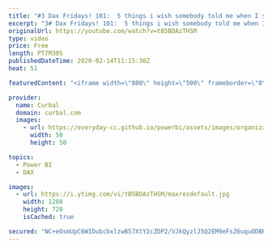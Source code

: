 ```yaml
---
title: "#3 Dax Fridays! 101:  5 things i wish somebody told me when I started learning DAX"
excerpt: "3# Dax Fridays! 101:  5 things i wish somebody told me when I started learning DAX  I was completely clueless when I start learning DAX, so here are my top 5 things I wish somebody told me back then.  What are your tips?  Here you can download all the pbix files: https://curbal.com/donwload-center"
originalUrl: https://youtube.com/watch?v=tB5BDAzTHSM
type: video
price: Free
length: PT7M30S
publishedDateTime: 2020-02-14T11:15:30Z
heat: 51

featuredContent: "<iframe width=\"800\" height=\"500\" frameborder=\"0\" src=\"https://www.youtube.com/embed/tB5BDAzTHSM\" allow=\"accelerometer; autoplay; encrypted-media; gyroscope; picture-in-picture\" allowfullscreen></iframe>"

provider:
  name: Curbal
  domain: curbal.com
  images:
    - url: https://everyday-cc.github.io/powerbi/assets/images/organizations/curbal.com-50x50.jpg
      width: 50
      height: 50

topics:
  - Power BI
  - DAX

images:
  - url: https://i.ytimg.com/vi/tB5BDAzTHSM/maxresdefault.jpg
    width: 1280
    height: 720
    isCached: true

secured: "NC+eOsmUpC6WIDubcbxlzwB57XtY2cZDP2/VJkQyzlJ5Q2EM9eFsZ6uquODBR27UaUDNQjCimnoW9PYtnMWW4ubRYAz2z/qnrBgiCCN9Z4P3rC7y7JCWzrA3kysWM2kpggG6y/sxpH8lKua90sX5MP0ftc1mQ8mNm3hWSUPiFFaGivndIzUZTJWm+6C9pNjJbPrmuWhOK11PdklDIL1nKqsGhQPybmemki9bB2fo6fY/e9Ex8yHRI7VHVB9KSqUNuFGqyHE2dmyWlTcZAnCNxvWf9IuszIQUrKbfiwA97JwUZVmwuF2hB5PqdOTCtXAtd7DwqhCk+X4beVoOTNf7vfNCOVzXRprL59LRNUeEqo+Ti3MBp2P5AnDc9ZiameqlyNAP0UGW9Mf/ElgryjpyXSUDxaIJCWWgv4pIh5N3+kw=;QjnpDPt5OZ0fcIdTIwUbbw=="
---
```


